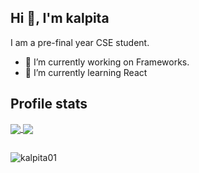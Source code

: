 
<h2>Hi 👋, I'm kalpita</h2>

I am a pre-final year CSE student. 

- 🔭  I’m currently working on Frameworks.
- 🌱  I’m currently learning React


<!--
**kalpita01/kalpita01** is a ✨ _special_ ✨ repository because its `README.md` (this file) appears on your GitHub profile.

Here are some ideas to get you started:

- 🔭 I’m currently working on ...


- 📫 How to reach me: ...
- 😄 Pronouns: ...
- ⚡ Fun fact: ...
-->

<!-- ![visitors](https://visitor-badge.glitch.me/badge?page_id=kalpita01) -->

<h2>Profile stats</h2>

  <a href="https://github.com/kalpita01">
    <img align="center" src="https://github-readme-stats.vercel.app/api?username=kalpita01&show_icons=true&hide=issues&count_private=true" />
    <img align="center" src="https://github-readme-stats.vercel.app/api/top-langs/?username=kalpita01&layout=compact" />
  </a>





<h2 align="center"></h2>
<p align="left"> <img src="https://komarev.com/ghpvc/?username=kalpita01&label=Profile%20views&color=0e75b6&style=flat" alt="kalpita01" /> </p>

